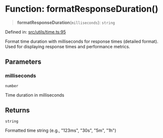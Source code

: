 # Function: formatResponseDuration()

> **formatResponseDuration**(`milliseconds`): `string`

Defined in: [src/utils/time.ts:95](https://github.com/Nick2bad4u/Uptime-Watcher/blob/2a45eeb1723f8f7089001af2c92aa07d82dfe7e4/src/utils/time.ts#L95)

Format time duration with milliseconds for response times (detailed format).
Used for displaying response times and performance metrics.

## Parameters

### milliseconds

`number`

Time duration in milliseconds

## Returns

`string`

Formatted time string (e.g., "123ms", "30s", "5m", "1h")
